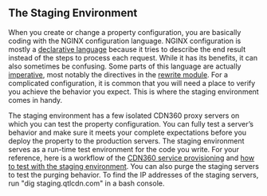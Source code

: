 ## The Staging Environment

When you create or change a property configuration, you are basically coding with the NGINX configuration language. NGINX configuration is mostly a [declarative language](https://tylermcginnis.com/imperative-vs-declarative-programming/) because it tries to describe the end result instead of the steps to process each request. While it has its benefits, it can also sometimes be confusing. Some parts of this language are actually [imperative](https://tylermcginnis.com/imperative-vs-declarative-programming/), most notably the directives in the [rewrite module](http://nginx.org/en/docs/http/ngx_http_rewrite_module.html). For a complicated configuration, it is common that you will need a place to verify you achieve the behavior you expect. This is where the staging environment comes in handy. 

The staging environment has a few isolated CDN360 proxy servers on which you can test the property configuration. You can fully test a server’s behavior and make sure it meets your complete expectations before you deploy the property to the production servers. The staging environment serves as a run-time test environment for the code you write. For your reference, here is a workflow of the [CDN360 service provisioning](</docs/getting-started.md#quick-start>) and [how to test with the staging environment](</docs/portal/edge-configurations/testing-property.md#testing-property-in-staging>). You can also purge the staging servers to test the purging behavior. To find the IP addresses of the staging servers, run "dig staging.qtlcdn.com" in a bash console.
